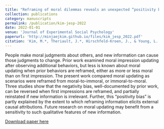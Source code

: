 ```yaml
---
title: "Reframing of moral dilemmas reveals an unexpected “positivity bias” in updating and attributions"
collection: publications
category: manuscripts
permalink: /publication/kim-jesp-2022
date: 2022-01-01
venue: 'Journal of Experimental Social Psychology'
paperurl: 'http://minjaejkim.github.io/files/kim_jesp_2022.pdf'
citation: 'Kim, M.*, Theriault, J.*, Hirschfeld-Kroen, J., & Young, L. (2022). &quot;Reframing of moral dilemmas reveals an unexpected “positivity bias” in updating and attributions.&quot; <i>Journal of Experimental Social Psychology, 101</i>, 104310.'
---
```

People make moral judgments about others, and new information can cause those judgments to change. Prior work examined moral impression updating after observing additional behaviors, but less is known about moral updating when prior behaviors are reframed, either as more or less moral than on first impression. The present work compared moral updating as scenarios were reframed from moral-to-immoral, or immoral-to-moral. Three studies show that the negativity bias, well-documented by prior work, can be reversed when first impressions are reframed, and partially reinstated if new information is irrelevant. Further, this “positivity bias” is partly explained by the extent to which reframing information elicits external causal attributions. Future research on moral updating may benefit from a sensitivity to such qualitative features of new information.


[Download paper here](http://minjaejkim.github.io/files/kim_jesp_2022.pdf)


